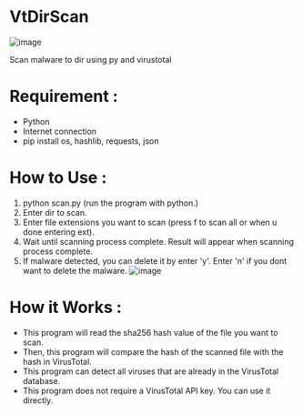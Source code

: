 # VtDirScan
![image](https://github.com/psychobytes/vtdirscan/assets/45039854/b35a1ef2-9378-482b-8be6-2811f4999ba4)

Scan malware to dir using py and virustotal

# Requirement :
- Python
- Internet connection
- pip install os, hashlib, requests, json

# How to Use :
1. python scan.py (run the program with python.)
2. Enter dir to scan.
3. Enter file extensions you want to scan (press f to scan all or when u done entering ext).
4. Wait until scanning process complete. Result will appear when scanning process complete.
5. If malware detected, you can delete it by enter 'y'. Enter 'n' if you dont want to delete the malware.
![image](https://github.com/psychobytes/vtdirscan/assets/45039854/e7ccc530-faaf-4f9c-8f87-5ebcb26a0d9d)

# How it Works :
- This program will read the sha256 hash value of the file you want to scan.
- Then, this program will compare the hash of the scanned file with the hash in VirusTotal.
- This program can detect all viruses that are already in the VirusTotal database.
- This program does not require a VirusTotal API key. You can use it directly.
